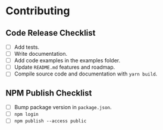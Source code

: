 # Contributing

## Code Release Checklist

-   [ ] Add tests.
-   [ ] Write documentation.
-   [ ] Add code examples in the examples folder.
-   [ ] Update `README.md` features and roadmap.
-   [ ] Compile source code and documentation with `yarn build`.

## NPM Publish Checklist

-   [ ] Bump package version in `package.json`.
-   [ ] `npm login`
-   [ ] `npm publish --access public`
